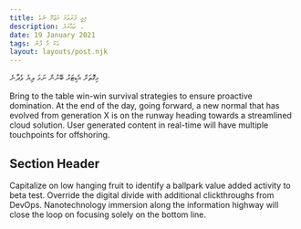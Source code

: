 ```yaml
---
title: މިއީ ފުރަތަމަ މަޒުމޫ ނެވެ 
description: ތައާރަފު .
date: 19 January 2021
tags: އެކު މާ ފާނު 
layout: layouts/post.njk
---
```

މިގޮތަށް އެޑިޓަރު ބޭނުން ނަމަ ލިޔެ ވެދާނެ 

Bring to the table win-win survival strategies to ensure proactive domination. At the end of the day, going forward, a new normal that has evolved from generation X is on the runway heading towards a streamlined cloud solution. User generated content in real-time will have multiple touchpoints for offshoring.

## Section Header

Capitalize on low hanging fruit to identify a ballpark value added activity to beta test. Override the digital divide with additional clickthroughs from DevOps. Nanotechnology immersion along the information highway will close the loop on focusing solely on the bottom line.

